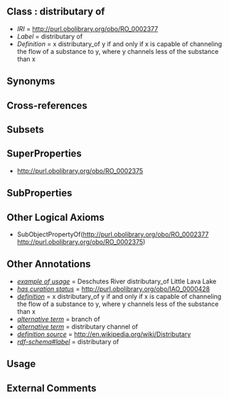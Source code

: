 
## Class : distributary of

 * *IRI* = http://purl.obolibrary.org/obo/RO_0002377
 * *Label* = distributary of
 * *Definition* = x distributary_of y if and only if x is capable of channeling the flow of a substance to y, where y channels less of the substance than x

## Synonyms


## Cross-references


## Subsets


## SuperProperties

 * <http://purl.obolibrary.org/obo/RO_0002375>

## SubProperties


## Other Logical Axioms

 * SubObjectPropertyOf(<http://purl.obolibrary.org/obo/RO_0002377> <http://purl.obolibrary.org/obo/RO_0002375>)

## Other Annotations

 * *[example of usage](../../IAO/12/IAO_0000112.md)* = Deschutes River distributary_of Little Lava Lake
 * *[has curation status](../../IAO/14/IAO_0000114.md)* = http://purl.obolibrary.org/obo/IAO_0000428
 * *[definition](../../IAO/15/IAO_0000115.md)* = x distributary_of y if and only if x is capable of channeling the flow of a substance to y, where y channels less of the substance than x
 * *[alternative term](../../IAO/18/IAO_0000118.md)* = branch of
 * *[alternative term](../../IAO/18/IAO_0000118.md)* = distributary channel of
 * *[definition source](../../IAO/19/IAO_0000119.md)* = http://en.wikipedia.org/wiki/Distributary
 * *[rdf-schema#label](../../el/rdf-schema#label.md)* = distributary of

## Usage


## External Comments

